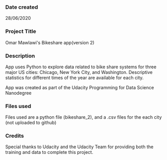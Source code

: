 ### Date created
28/06/2020

### Project Title
Omar Mawlawi's Bikeshare app(version 2)

### Description
App uses Python to explore data related to bike share systems for three major US cities: Chicago, New York City, and Washington. Descriptive statistics for different times of the year are available for each city.

App was created as part of the Udacity Programming for Data Science Nanodegree

### Files used
Files used are a python file (bikeshare_2), and a .csv files for the each city (not uploaded to github)

### Credits
Special thanks to Udacity and the Udacity Team for providing both the training and data to complete this project.
